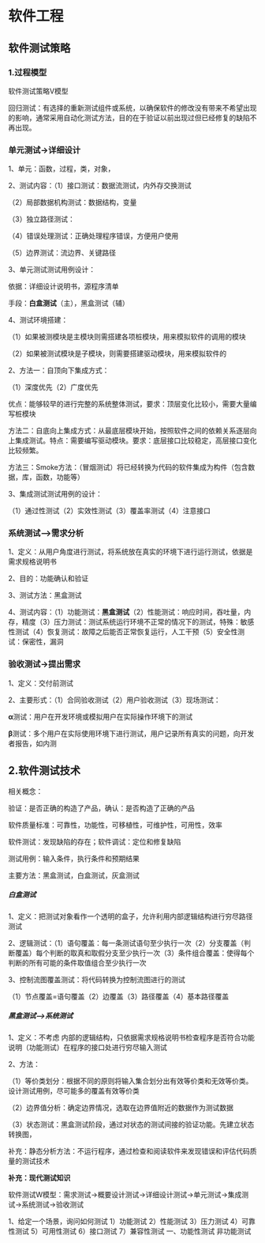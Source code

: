 # 软件工程

## 软件测试策略

### 1.过程模型

软件测试策略V模型

回归测试：有选择的重新测试组件或系统，以确保软件的修改没有带来不希望出现的影响，通常采用自动化测试方法，目的在于验证以前出现过但已经修复的缺陷不再出现。

### 单元测试->详细设计

1、单元：函数，过程，类，对象，  

2、测试内容：（1）接口测试：数据流测试，内外存交换测试  

（2）局部数据机构测试：数据结构，变量  

（3）独立路径测试：

（4）错误处理测试：正确处理程序错误，方便用户使用

（5）边界测试：流边界、关键路径

3、单元测试测试用例设计：

依据：详细设计说明书，源程序清单

手段：**白盒测试**（主），黑盒测试（辅）

4、测试环境搭建：

（1）如果被测模块是主模块则需搭建各项桩模块，用来模拟软件的调用的模块

（2）如果被测试模块是子模块，则需要搭建驱动模块，用来模拟软件的

2、方法一：自顶向下集成方式：

（1）深度优先（2）广度优先

 优点：能够较早的进行完整的系统整体测试，要求：顶层变化比较小，需要大量编写桩模块

  方法二：自底向上集成方式：从最底层模块开始，按照软件之间的依赖关系逐层向上集成测试。特点：需要编写驱动模块。要求：底层接口比较稳定，高层接口变化比较频繁。

  方法三：Smoke方法：（冒烟测试）将已经转换为代码的软件集成为构件（包含数据，库，函数，功能等）

3、集成测试测试用例的设计：

（1）通过性测试（2）实效性测试（3）覆盖率测试（4）注意接口

### 系统测试-->需求分析

1、定义：从用户角度进行测试，将系统放在真实的环境下进行运行测试，依据是需求规格说明书

2、目的：功能确认和验证

3、测试方法：黑盒测试

4、测试内容：（1）功能测试：**黑盒测试**（2）性能测试：响应时间，吞吐量，内存，精度（3）压力测试：测试系统运行环境不正常的情况下的测试，特殊：敏感性测试（4）恢复测试：故障之后能否正常恢复运行，人工干预（5）安全性测试：保密性，漏洞

### 验收测试->提出需求

1、定义：交付前测试

2、主要形式：（1）合同验收测试（2）用户验收测试（3）现场测试：

**α**测试：用户在开发环境或模拟用户在实际操作环境下的测试

**β**测试：多个用户在实际使用环境下进行测试，用户记录所有真实的问题，向开发者报告，如内测

## 2.软件测试技术

相关概念：

验证：是否正确的构造了产品，确认：是否构造了正确的产品

软件质量标准：可靠性，功能性，可移植性，可维护性，可用性，效率

软件测试：发现缺陷的存在；软件调试：定位和修复缺陷

测试用例：输入条件，执行条件和预期结果

主要方法：黑盒测试，白盒测试，灰盒测试

##### 白盒测试

1、定义：把测试对象看作一个透明的盒子，允许利用内部逻辑结构进行穷尽路径测试

2、逻辑测试：（1）语句覆盖：每一条测试语句至少执行一次（2）分支覆盖（判断覆盖）每个判断的取真和取假分支至少执行一次（3）条件组合覆盖：使得每个判断的所有可能的条件取值组合至少执行一次

3、控制流图覆盖测试：将代码转换为控制流图进行的测试

（1）节点覆盖=语句覆盖（2）边覆盖（3）路径覆盖（4）基本路径覆盖

##### 黑盒测试-->系统测试

1、定义：不考虑 内部的逻辑结构，只依据需求规格说明书检查程序是否符合功能说明（功能测试）在程序的接口处进行穷尽输入测试

2、方法：

（1）等价类划分：根据不同的原则将输入集合划分出有效等价类和无效等价类。设计测试用例，尽可能多的覆盖有效等价类

（2）边界值分析：确定边界情况，选取在边界值附近的数据作为测试数据

（3）状态测试：黑盒测试阶段，通过对状态的测试间接的验证功能。先建立状态转换图，

补充：静态分析方法：不运行程序，通过检查和阅读软件来发现错误和评估代码质量的测试技术

 **补充：现代测试知识**

软件测试W模型：需求测试->概要设计测试->详细设计测试->单元测试->集成测试->系统测试->验收测试

1、给定一个场景，询问如何测试
1）功能测试
2）性能测试
3）压力测试
4）可靠性测试
5）可用性测试
6）接口测试
7）兼容性测试
一、功能性测试
非功能测试
